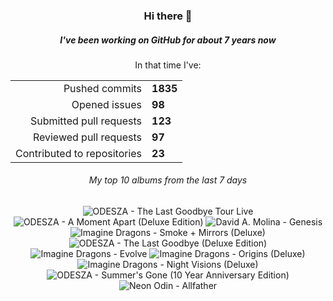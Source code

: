 <div align="center">
  <h3>Hi there 👋</h3>
  <h5>I've been working on GitHub for about 7 years now</h5>
  <p>In that time I've:</p>
  <table>
    <tr>
      <td align="right">Pushed commits</td>
      <td><strong>1835</strong></td>
    </tr>
    <tr>
      <td align="right">Opened issues</td>
      <td><strong>98</strong></td>
    </tr>
    <tr>
      <td align="right">Submitted pull requests</td>
      <td><strong>123</strong></td>
    </tr>
    <tr>
      <td align="right">Reviewed pull requests</td>
      <td><strong>97</strong></td>
    </tr>
    <tr>
      <td align="right">Contributed to repositories</td>
      <td><strong>23</strong></td>
    </tr>
  </table>

</div>
<!-- [![GitHub Streak](https://streak-stats.demolab.com?user=darynwhite&theme=dark&hide_border=true&date_format=%5BY.%5Dn.j&background=45%2C192ED0%2C000000)](https://git.io/streak-stats) -->

<div align="center">
  <h6>My top 10 albums from the last 7 days</h6>
</div>


<!-- lastfm -->
<p align="center"><img src="https://lastfm.freetls.fastly.net/i/u/64s/c9add86eac5aa56f7e36f916e4095380.gif" title="ODESZA - The Last Goodbye Tour Live"> <img src="https://lastfm.freetls.fastly.net/i/u/64s/3a732f7dd6ddc9f50e84c97875b6192c.jpg" title="ODESZA - A Moment Apart (Deluxe Edition)"> <img src="https://lastfm.freetls.fastly.net/i/u/64s/c0c12ac9f2afc4ac0a8924b9ac1a6c72.jpg" title="David A. Molina - Genesis"> <img src="https://lastfm.freetls.fastly.net/i/u/64s/b938f19d58317fbc311d641a93e5289f.jpg" title="Imagine Dragons - Smoke + Mirrors (Deluxe)"> <img src="https://lastfm.freetls.fastly.net/i/u/64s/7ade51bd6cd0175a05549e68a04bea54.jpg" title="ODESZA - The Last Goodbye (Deluxe Edition)"> <img src="https://lastfm.freetls.fastly.net/i/u/64s/8c77e9f509c4dd3bca8d3ac6b5344ce5.png" title="Imagine Dragons - Evolve"> <img src="https://lastfm.freetls.fastly.net/i/u/64s/22fae11f52714165e3efeca3c14084ea.jpg" title="Imagine Dragons - Origins (Deluxe)"> <img src="https://lastfm.freetls.fastly.net/i/u/64s/ca8770d5ef7f08ffda7e5daa6d8b308e.jpg" title="Imagine Dragons - Night Visions (Deluxe)"> <img src="https://lastfm.freetls.fastly.net/i/u/64s/a8816946dc53e5400bda5c0bb1ee487a.jpg" title="ODESZA - Summer's Gone (10 Year Anniversary Edition)"> <img src="https://lastfm.freetls.fastly.net/i/u/64s/fdcd8a3afa4a5584cc585c5ee6d06873.jpg" title="Neon Odin - Allfather"> </p>
